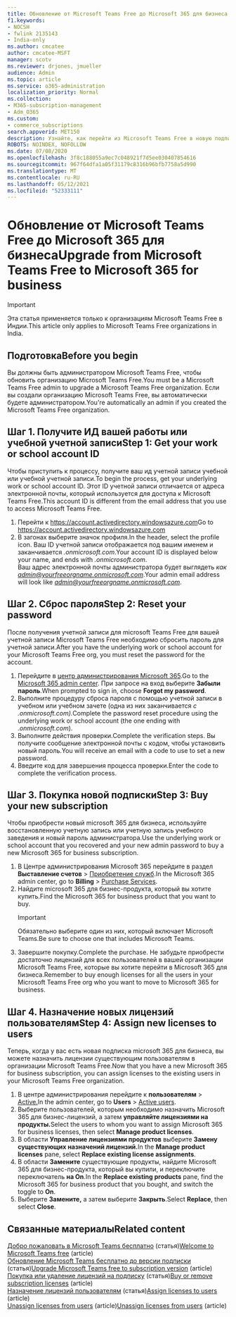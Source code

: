 ```yaml
---
title: Обновление от Microsoft Teams Free до Microsoft 365 для бизнеса
f1.keywords:
- NOCSH
- fwlink 2135143
- India-only
ms.author: cmcatee
author: cmcatee-MSFT
manager: scotv
ms.reviewer: drjones, jmueller
audience: Admin
ms.topic: article
ms.service: o365-administration
localization_priority: Normal
ms.collection:
- M365-subscription-management
- Adm_O365
ms.custom:
- commerce_subscriptions
search.appverid: MET150
description: Узнайте, как перейти из Microsoft Teams Free в новую подписку на Microsoft 365 для бизнеса.
ROBOTS: NOINDEX, NOFOLLOW
ms.date: 07/08/2020
ms.openlocfilehash: 3f8c188055a9ec7c048921f7d5ee030407854616
ms.sourcegitcommit: 967f64dfa1a05f31179c8316b96bfb7758a5d990
ms.translationtype: MT
ms.contentlocale: ru-RU
ms.lasthandoff: 05/12/2021
ms.locfileid: "52333111"
---
```

# <a name="upgrade-from-microsoft-teams-free-to-microsoft-365-for-business"></a><span data-ttu-id="cdedd-103">Обновление от Microsoft Teams Free до Microsoft 365 для бизнеса</span><span class="sxs-lookup"><span data-stu-id="cdedd-103">Upgrade from Microsoft Teams Free to Microsoft 365 for business</span></span>

> [!IMPORTANT]
> <span data-ttu-id="cdedd-104">Эта статья применяется только к организациям Microsoft Teams Free в Индии.</span><span class="sxs-lookup"><span data-stu-id="cdedd-104">This article only applies to Microsoft Teams Free organizations in India.</span></span>

## <a name="before-you-begin"></a><span data-ttu-id="cdedd-105">Подготовка</span><span class="sxs-lookup"><span data-stu-id="cdedd-105">Before you begin</span></span>

<span data-ttu-id="cdedd-106">Вы должны быть администратором Microsoft Teams Free, чтобы обновить организацию Microsoft Teams Free.</span><span class="sxs-lookup"><span data-stu-id="cdedd-106">You must be a Microsoft Teams Free admin to upgrade a Microsoft Teams Free organization.</span></span> <span data-ttu-id="cdedd-107">Если вы создали организацию Microsoft Teams Free, вы автоматически будете администратором.</span><span class="sxs-lookup"><span data-stu-id="cdedd-107">You're automatically an admin if you created the Microsoft Teams Free organization.</span></span>

## <a name="step-1-get-your-work-or-school-account-id"></a><span data-ttu-id="cdedd-108">Шаг 1. Получите ИД вашей работы или учебной учетной записи</span><span class="sxs-lookup"><span data-stu-id="cdedd-108">Step 1: Get your work or school account ID</span></span>

<span data-ttu-id="cdedd-109">Чтобы приступить к процессу, получите ваш ид учетной записи учебной или учебной учетной записи.</span><span class="sxs-lookup"><span data-stu-id="cdedd-109">To begin the process, get your underlying work or school account ID.</span></span> <span data-ttu-id="cdedd-110">Этот ID учетной записи отличается от адреса электронной почты, который используется для доступа к Microsoft Teams Free.</span><span class="sxs-lookup"><span data-stu-id="cdedd-110">This account ID is different from the email address that you use to access Microsoft Teams Free.</span></span>

1. <span data-ttu-id="cdedd-111">Перейти к <a href="https://go.microsoft.com/fwlink/p/?linkid=2134797" target="_blank"><https://account.activedirectory.windowsazure.com></a></span><span class="sxs-lookup"><span data-stu-id="cdedd-111">Go to <a href="https://go.microsoft.com/fwlink/p/?linkid=2134797" target="_blank"><https://account.activedirectory.windowsazure.com></a></span></span>
2. <span data-ttu-id="cdedd-112">В загонах выберите значок профиля.</span><span class="sxs-lookup"><span data-stu-id="cdedd-112">In the header, select the profile icon.</span></span> <span data-ttu-id="cdedd-113">Ваш ID учетной записи отображается под вашим именем и заканчивается *.onmicrosoft.com*.</span><span class="sxs-lookup"><span data-stu-id="cdedd-113">Your account ID is displayed below your name, and ends with *.onmicrosoft.com*.</span></span>\
    <span data-ttu-id="cdedd-114">Ваш адрес электронной почты администратора будет выглядеть *как admin@yourfreeorgname.onmicrosoft.com*.</span><span class="sxs-lookup"><span data-stu-id="cdedd-114">Your admin email address will look like *admin@yourfreeorgname.onmicrosoft.com*.</span></span>

## <a name="step-2-reset-your-password"></a><span data-ttu-id="cdedd-115">Шаг 2. Сброс пароля</span><span class="sxs-lookup"><span data-stu-id="cdedd-115">Step 2: Reset your password</span></span>

<span data-ttu-id="cdedd-116">После получения учетной записи для microsoft Teams Free для вашей учетной записи Microsoft Teams Free необходимо сбросить пароль для учетной записи.</span><span class="sxs-lookup"><span data-stu-id="cdedd-116">After you have the underlying work or school account for your Microsoft Teams Free org, you must reset the password for the account.</span></span>

1. <span data-ttu-id="cdedd-117">Перейдите в <a href="https://go.microsoft.com/fwlink/p/?linkid=2024339" target="_blank">центр администрирования Microsoft 365</a>.</span><span class="sxs-lookup"><span data-stu-id="cdedd-117">Go to the <a href="https://go.microsoft.com/fwlink/p/?linkid=2024339" target="_blank">Microsoft 365 admin center</a>.</span></span> <span data-ttu-id="cdedd-118">При запросе на вход выберите **Забыли пароль**.</span><span class="sxs-lookup"><span data-stu-id="cdedd-118">When prompted to sign in, choose **Forgot my password**.</span></span>
2. <span data-ttu-id="cdedd-119">Выполните процедуру сброса пароля с помощью учетной записи в учебном или учебном зачете (одна из них заканчивается *с .onmicrosoft.com).*</span><span class="sxs-lookup"><span data-stu-id="cdedd-119">Complete the password reset procedure using the underlying work or school account (the one ending with *.onmicrosoft.com*).</span></span>
3. <span data-ttu-id="cdedd-120">Выполните действия проверки.</span><span class="sxs-lookup"><span data-stu-id="cdedd-120">Complete the verification steps.</span></span> <span data-ttu-id="cdedd-121">Вы получите сообщение электронной почты с кодом, чтобы установить новый пароль.</span><span class="sxs-lookup"><span data-stu-id="cdedd-121">You will receive an email with a code to use to set a new password.</span></span>
4. <span data-ttu-id="cdedd-122">Введите код для завершения процесса проверки.</span><span class="sxs-lookup"><span data-stu-id="cdedd-122">Enter the code to complete the verification process.</span></span>

## <a name="step-3-buy-your-new-subscription"></a><span data-ttu-id="cdedd-123">Шаг 3. Покупка новой подписки</span><span class="sxs-lookup"><span data-stu-id="cdedd-123">Step 3: Buy your new subscription</span></span>

<span data-ttu-id="cdedd-124">Чтобы приобрести новый microsoft 365 для бизнеса, используйте восстановленную учетную запись или учетную запись учебного заведения и новый пароль администратора.</span><span class="sxs-lookup"><span data-stu-id="cdedd-124">Use the underlying work or school account that you recovered and your new admin password to buy a new Microsoft 365 for business subscription.</span></span>

1. <span data-ttu-id="cdedd-125">В Центре администрирования Microsoft 365 перейдите в раздел **Выставление счетов** > <a href="https://go.microsoft.com/fwlink/p/?linkid=868433" target="_blank">Приобретение служб</a>.</span><span class="sxs-lookup"><span data-stu-id="cdedd-125">In the Microsoft 365 admin center, go to **Billing** > <a href="https://go.microsoft.com/fwlink/p/?linkid=868433" target="_blank">Purchase Services</a>.</span></span>
2. <span data-ttu-id="cdedd-126">Найдите microsoft 365 для бизнес-продукта, который вы хотите купить.</span><span class="sxs-lookup"><span data-stu-id="cdedd-126">Find the Microsoft 365 for business product that you want to buy.</span></span>
    > [!IMPORTANT]
    > <span data-ttu-id="cdedd-127">Обязательно выберите один из них, который включает Microsoft Teams.</span><span class="sxs-lookup"><span data-stu-id="cdedd-127">Be sure to choose one that includes Microsoft Teams.</span></span>
3. <span data-ttu-id="cdedd-128">Завершите покупку.</span><span class="sxs-lookup"><span data-stu-id="cdedd-128">Complete the purchase.</span></span> <span data-ttu-id="cdedd-129">Не забудьте приобрести достаточно лицензий для всех пользователей в вашей организации Microsoft Teams Free, которые вы хотите перейти в Microsoft 365 для бизнеса.</span><span class="sxs-lookup"><span data-stu-id="cdedd-129">Remember to buy enough licenses for all the users in your Microsoft Teams Free org who you want to move to Microsoft 365 for business.</span></span>

## <a name="step-4-assign-new-licenses-to-users"></a><span data-ttu-id="cdedd-130">Шаг 4. Назначение новых лицензий пользователям</span><span class="sxs-lookup"><span data-stu-id="cdedd-130">Step 4: Assign new licenses to users</span></span>

<span data-ttu-id="cdedd-131">Теперь, когда у вас есть новая подписка microsoft 365 для бизнеса, вы можете назначить лицензии существующим пользователям в организации Microsoft Teams Free.</span><span class="sxs-lookup"><span data-stu-id="cdedd-131">Now that you have a new Microsoft 365 for business subscription, you can assign licenses to the existing users in your Microsoft Teams Free organization.</span></span>

1. <span data-ttu-id="cdedd-132">В центре администрирования перейдите к **пользователям**  >  <a href="https://go.microsoft.com/fwlink/p/?linkid=834822" target="_blank">Active.</a></span><span class="sxs-lookup"><span data-stu-id="cdedd-132">In the admin center, go to **Users** > <a href="https://go.microsoft.com/fwlink/p/?linkid=834822" target="_blank">Active users</a>.</span></span>
2. <span data-ttu-id="cdedd-133">Выберите пользователей, которым необходимо назначить Microsoft 365 для бизнес-лицензий, а затем **управляйте лицензиями на продукты.**</span><span class="sxs-lookup"><span data-stu-id="cdedd-133">Select the users to whom you want to assign Microsoft 365 for business licenses, then select **Manage product licenses**.</span></span>
3. <span data-ttu-id="cdedd-134">В области **Управление лицензиями продуктов** выберите **Замену существующих назначений лицензий.**</span><span class="sxs-lookup"><span data-stu-id="cdedd-134">In the **Manage product licenses** pane, select **Replace existing license assignments**.</span></span>
4. <span data-ttu-id="cdedd-135">В области **Замените** существующие продукты, найдите Microsoft 365 для бизнес-продукта, который вы купили, и переключите переключатель **на On**.</span><span class="sxs-lookup"><span data-stu-id="cdedd-135">In the **Replace existing products** pane, find the Microsoft 365 for business product that you bought, and switch the toggle to **On**.</span></span>
5. <span data-ttu-id="cdedd-136">Выберите **Замените,** а затем выберите **Закрыть**.</span><span class="sxs-lookup"><span data-stu-id="cdedd-136">Select **Replace**, then select **Close**.</span></span>

## <a name="related-content"></a><span data-ttu-id="cdedd-137">Связанные материалы</span><span class="sxs-lookup"><span data-stu-id="cdedd-137">Related content</span></span>

<span data-ttu-id="cdedd-138">[Добро пожаловать в Microsoft Teams бесплатно](https://support.microsoft.com/office/6d79a648-6913-4696-9237-ed13de64ae3c) (статья)</span><span class="sxs-lookup"><span data-stu-id="cdedd-138">[Welcome to Microsoft Teams free](https://support.microsoft.com/office/6d79a648-6913-4696-9237-ed13de64ae3c) (article)</span></span>\
<span data-ttu-id="cdedd-139">[Обновление Microsoft Teams бесплатно до версии подписки](/microsoftteams/upgrade-freemium) (статья)</span><span class="sxs-lookup"><span data-stu-id="cdedd-139">[Upgrade Microsoft Teams free to subscription version](/microsoftteams/upgrade-freemium) (article)</span></span>\
<span data-ttu-id="cdedd-140">[Покупка или удаление лицензий на подписку](../licenses/buy-licenses.md) (статья)</span><span class="sxs-lookup"><span data-stu-id="cdedd-140">[Buy or remove subscription licenses](../licenses/buy-licenses.md) (article)</span></span>\
<span data-ttu-id="cdedd-141">[Назначение лицензий пользователям](../../admin/manage/assign-licenses-to-users.md) (статья)</span><span class="sxs-lookup"><span data-stu-id="cdedd-141">[Assign licenses to users](../../admin/manage/assign-licenses-to-users.md) (article)</span></span>\
<span data-ttu-id="cdedd-142">[Unassign licenses from users](../../admin/manage/remove-licenses-from-users.md) (article)</span><span class="sxs-lookup"><span data-stu-id="cdedd-142">[Unassign licenses from users](../../admin/manage/remove-licenses-from-users.md) (article)</span></span>
